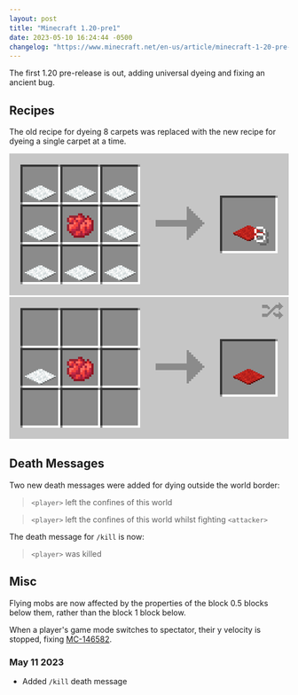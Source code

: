 ```yaml
---
layout: post
title: "Minecraft 1.20-pre1"
date: 2023-05-10 16:24:44 -0500
changelog: "https://www.minecraft.net/en-us/article/minecraft-1-20-pre-release-1"
---
```


The first 1.20 pre-release is out, adding universal dyeing and fixing an ancient bug.

## Recipes

The old recipe for dyeing 8 carpets was replaced with the new recipe for dyeing a single carpet at a time.

![](/snapshots/img/1-20-pre1-red-carpet-old.png) ![](/snapshots/img/1-20-pre1-red-carpet-new.png)

## Death Messages

Two new death messages were added for dying outside the world border:

> `<player>` left the confines of this world

> `<player>` left the confines of this world whilst fighting `<attacker>`

The death message for `/kill` is now:

> `<player>` was killed

## Misc

Flying mobs are now affected by the properties of the block 0.5 blocks below them, rather than the block 1 block below.

When a player's game mode switches to spectator, their y velocity is stopped, fixing [MC-146582](https://bugs.mojang.com/browse/MC-146582).

### May 11 2023

- Added `/kill` death message

